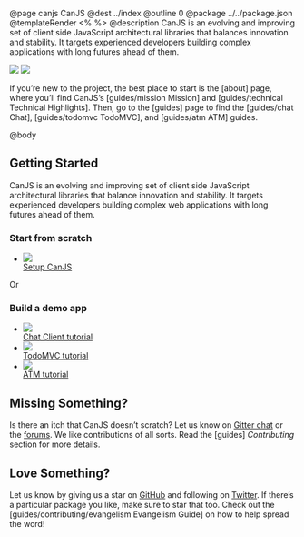@page canjs CanJS
@dest ../index
@outline 0
@package ../../package.json
@templateRender <% %>
@description CanJS is an evolving and improving set of client side JavaScript architectural libraries that balances innovation and stability. It targets experienced developers building complex applications with long futures ahead of them.

<div class="hero-images">
    <img
        class="tortoise"
        srcset="docs/images/home/Home-Tortoise-bw.png 1x, docs/images/home/Home-Tortoise-bw-x2.png 2x"
        src="docs/images/home/Home-Tortoise-bw.png"
        style=""/>
    <img
        class="hare"
        srcset="docs/images/home/Home-Hare-bw.png 1x, docs/images/home/Home-Hare-bw-x2.png 2x"
        src="docs/images/home/Home-Tortoise-bw.png"/>
</div>

If you’re new to the project, the best place to start is the [about] page, where you’ll
find CanJS’s [guides/mission Mission] and [guides/technical Technical Highlights]. Then, go to the [guides] page to find
the [guides/chat Chat], [guides/todomvc TodoMVC], and [guides/atm ATM] guides.

@body

## Getting Started

CanJS is an evolving and improving set of client side JavaScript architectural libraries that balance innovation and stability. It targets experienced developers building complex web applications with long futures ahead of them.

<div class="getting-started-icons">
    <div class="titled-list">
        <h3>Start from scratch</h3>
        <ul>
            <li>
                <a href="doc/guides/setup.html">
                    <div>
                        <img src="static/img/gear.svg">
                    </div>
                    Setup CanJS
                </a>
            </li>
        </ul>
    </div>
    <div class="or-separator">
        Or
    </div>
    <div class="titled-list">
        <h3>Build a demo app</h3>
        <ul>
            <li>
                <a href="doc/guides/chat.html">
                    <div>
                        <img src="static/img/chat-bubble.svg">
                    </div>
                    Chat Client tutorial
                </a>
            </li>
            <li>
                <a href="doc/guides/todomvc.html">
                    <div>
                        <img src="static/img/check-mark.svg">
                    </div>
                    TodoMVC tutorial
                </a>
            </li>
            <li>
                <a href="doc/guides/atm.html">
                    <div>
                        <img src="static/img/credit-card.svg">
                    </div>
                    ATM tutorial
                </a>
            </li>
        </ul>
    </div>
    <div class="clear-both"></div>
</div>

## Missing Something?

Is there an itch that CanJS doesn’t scratch?  Let us know
on [Gitter chat](https://gitter.im/canjs/canjs) or the [forums](http://forums.donejs.com/c/canjs).
We like contributions of all sorts.  Read the [guides] _Contributing_ section for more details.

## Love Something?

Let us know by giving us a star on [GitHub](https://github.com/canjs/canjs) and following on [Twitter](https://twitter.com/canjs).  If there’s a particular package you like, make sure to star that too. Check out the [guides/contributing/evangelism Evangelism Guide] on
how to help spread the word!
